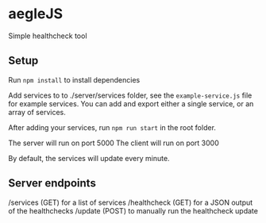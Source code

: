 # aegleJS
Simple healthcheck tool

## Setup
Run `npm install` to install dependencies

Add services to to ./server/services folder, see the `example-service.js` file for example services. You can add and export either a single service, or an array of services.

After adding your services, run `npm run start` in the root folder.

The server will run on port 5000
The client will run on port 3000

By default, the services will update every minute.

## Server endpoints
/services (GET) for a list of services
/healthcheck (GET) for a JSON output of the healthchecks
/update (POST) to manually run the healthcheck update 
